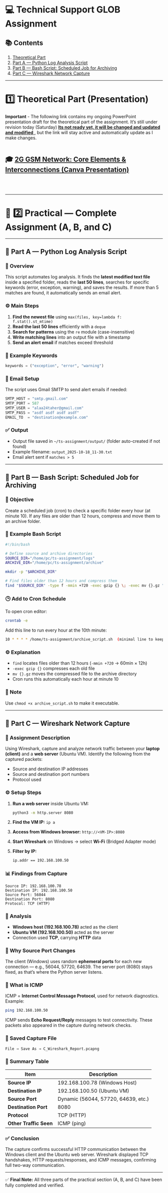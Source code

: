 # 💻 Technical Support GLOB Assignment

## 📚 Contents

1. [Theoretical Part](#1-theoretical-part)
2. [Part A — Python Log Analysis Script](#🧩-part-a--python-log-analysis-script)
3. [Part B — Bash Script: Scheduled Job for Archiving](#🧩-part-b--bash-script-scheduled-job-for-archiving)
4. [Part C — Wireshark Network Capture](#🧩-part-c--wireshark-network-capture)

---

# 1️⃣ Theoretical Part (Presentation)

**Important** - The following link contains my ongoing PowerPoint presentation draft for the theoretical part of the assignment. It’s still under revision today (Saturday) <ins>  **Its not ready yet, it will be changed and updated and modified**  </ins>   , but the link will stay active and automatically update as I make changes.
<br>
<br>
## 🎓 **[2G GSM Network: Core Elements & Interconnections (Canva Presentation)](https://www.canva.com/design/DAG2H4GZ8TU/_iFdLnj4zoVaJapfrfsEew/edit?utm_content=DAG2H4GZ8TU&utm_campaign=designshare&utm_medium=link2&utm_source=sharebutton)**
<br>
<br>

---

# 🧩 2️⃣ Practical — Complete Assignment (A, B, and C)

---

## 🧩 Part A — Python Log Analysis Script

### 🧠 Overview

This script automates log analysis. It finds the **latest modified text file** inside a specified folder, reads the **last 50 lines**, searches for specific keywords (error, exception, warning), and saves the results. If more than 5 matches are found, it automatically sends an email alert.

### ⚙️ Main Steps

1. **Find the newest file** using `max(files, key=lambda f: f.stat().st_mtime)`
2. **Read the last 50 lines** efficiently with a `deque`
3. **Search for patterns** using the `re` module (case-insensitive)
4. **Write matching lines** into an output file with a timestamp
5. **Send an alert email** if matches exceed threshold

### 🧩 Example Keywords

```python
keywords = ("exception", "error", "warning")
```

### 💌 Email Setup

The script uses Gmail SMTP to send alert emails if needed:

```python
SMTP_HOST = "smtp.gmail.com"
SMTP_PORT = 587
SMTP_USER = "alaa24taher@gmail.com"
SMTP_PASS = "asdf asdf asdf asdf"
EMAIL_TO  = "destination@example.com"
```

### ✅ Output

* Output file saved in `~/ts-assignment/output/` (folder auto-created if not found)
* Example filename: `output_2025-10-18_11-30.txt`
* Email alert sent if `matches > 5`

---

## 🧩 Part B — Bash Script: Scheduled Job for Archiving

### 🧠 Objective

Create a scheduled job (cron) to check a specific folder every hour (at minute 10). If any files are older than 12 hours, compress and move them to an archive folder.

### 🧩 Example Bash Script

```bash
#!/bin/bash

# Define source and archive directories
SOURCE_DIR="/home/pc/ts-assignment/logs"
ARCHIVE_DIR="/home/pc/ts-assignment/archive"

mkdir -p "$ARCHIVE_DIR"

# Find files older than 12 hours and compress them
find "$SOURCE_DIR" -type f -mmin +720 -exec gzip {} \; -exec mv {}.gz "$ARCHIVE_DIR" \;
```

### 🕒 Add to Cron Schedule

To open cron editor:

```bash
crontab -e
```

Add this line to run every hour at the 10th minute:

```bash
10 * * * * /home/ts-assignment/archive_script.sh  (minimal line to keep for readme)
```

### ⚙️ Explanation

* `find` locates files older than 12 hours (`-mmin +720` → 60min × 12h)
* `-exec gzip {}` compresses each old file
* `mv {}.gz` moves the compressed file to the archive directory
* Cron runs this automatically each hour at minute 10

### 🧾 Note

Use `chmod +x archive_script.sh` to make it executable.

---

## 🧩 Part C — Wireshark Network Capture

### 🧠 Assignment Description

Using Wireshark, capture and analyze network traffic between your **laptop (client)** and a **web server** (Ubuntu VM). Identify the following from the captured packets:

* Source and destination IP addresses
* Source and destination port numbers
* Protocol used

### ⚙️ Setup Steps

1. **Run a web server** inside Ubuntu VM:

   ```bash
   python3 -m http.server 8080
   ```
2. **Find the VM IP:** `ip a`
3. **Access from Windows browser:** `http://<VM-IP>:8080`
4. **Start Wireshark** on Windows → select **Wi-Fi** (Bridged Adapter mode)
5. **Filter by IP:**

   ```bash
   ip.addr == 192.168.100.50
   ```

### 📊 Findings from Capture

```
Source IP: 192.168.100.78
Destination IP: 192.168.100.50
Source Port: 56044
Destination Port: 8080
Protocol: TCP (HTTP)
```

### 🧠 Analysis

* **Windows host (192.168.100.78)** acted as the client
* **Ubuntu VM (192.168.100.50)** acted as the server
* Connection used **TCP**, carrying **HTTP** data

### 🔹 Why Source Port Changes

The client (Windows) uses random **ephemeral ports** for each new connection — e.g., 56044, 57720, 64639. The server port (8080) stays fixed, as that’s where the Python server listens.

### 🔹 What is ICMP

ICMP = **Internet Control Message Protocol**, used for network diagnostics. Example:

```bash
ping 192.168.100.50
```

ICMP sends **Echo Request/Reply** messages to test connectivity. These packets also appeared in the capture during network checks.

### 💾 Saved Capture File

```
File → Save As → C_Wireshark_Report.pcapng
```

### 🧾 Summary Table

| Item                   | Description                         |
| ---------------------- | ----------------------------------- |
| **Source IP**          | 192.168.100.78 (Windows Host)       |
| **Destination IP**     | 192.168.100.50 (Ubuntu VM)          |
| **Source Port**        | Dynamic (56044, 57720, 64639, etc.) |
| **Destination Port**   | 8080                                |
| **Protocol**           | TCP (HTTP)                          |
| **Other Traffic Seen** | ICMP (ping)                         |

### ✅ Conclusion

The capture confirms successful HTTP communication between the Windows client and the Ubuntu web server. Wireshark displayed TCP handshakes, HTTP requests/responses, and ICMP messages, confirming full two-way communication.

---

✅ **Final Note:** All three parts of the practical section (A, B, and C) have been fully completed and verified.
